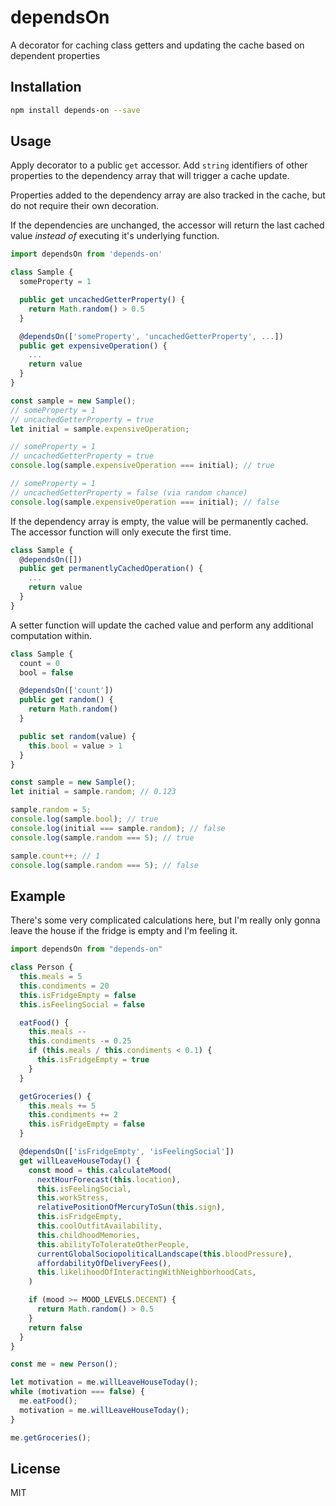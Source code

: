 # dependsOn

A decorator for caching class getters and updating the cache based on dependent properties

## Installation

```sh
npm install depends-on --save
```

## Usage

Apply decorator to a public `get` accessor. Add `string` identifiers of other properties to the dependency array that will trigger a cache update.

Properties added to the dependency array are also tracked in the cache, but do not require their own decoration.

If the dependencies are unchanged, the accessor will return the last cached value _instead of_ executing it's underlying function.

```js
import dependsOn from 'depends-on'

class Sample {
  someProperty = 1

  public get uncachedGetterProperty() {
    return Math.random() > 0.5
  }

  @dependsOn(['someProperty', 'uncachedGetterProperty', ...])
  public get expensiveOperation() {
    ...
    return value
  }
}
```

```js
const sample = new Sample();
// someProperty = 1
// uncachedGetterProperty = true
let initial = sample.expensiveOperation;

// someProperty = 1
// uncachedGetterProperty = true
console.log(sample.expensiveOperation === initial); // true

// someProperty = 1
// uncachedGetterProperty = false (via random chance)
console.log(sample.expensiveOperation === initial); // false
```

If the dependency array is empty, the value will be permanently cached. The accessor function will only execute the first time.

```js
class Sample {
  @dependsOn([])
  public get permanentlyCachedOperation() {
    ...
    return value
  }
}
```

A setter function will update the cached value and perform any additional computation within.

```js
class Sample {
  count = 0
  bool = false

  @dependsOn(['count'])
  public get random() {
    return Math.random()
  }

  public set random(value) {
    this.bool = value > 1
  }
}
```

```js
const sample = new Sample();
let initial = sample.random; // 0.123

sample.random = 5;
console.log(sample.bool); // true
console.log(initial === sample.random); // false
console.log(sample.random === 5); // true

sample.count++; // 1
console.log(sample.random === 5); // false
```

## Example

There's some very complicated calculations here, but I'm really only gonna leave the house if the fridge is empty and I'm feeling it.

```js
import dependsOn from "depends-on"

class Person {
  this.meals = 5
  this.condiments = 20
  this.isFridgeEmpty = false
  this.isFeelingSocial = false

  eatFood() {
    this.meals --
    this.condiments -= 0.25
    if (this.meals / this.condiments < 0.1) {
      this.isFridgeEmpty = true
    }
  }

  getGroceries() {
    this.meals += 5
    this.condiments += 2
    this.isFridgeEmpty = false
  }

  @dependsOn(['isFridgeEmpty', 'isFeelingSocial'])
  get willLeaveHouseToday() {
    const mood = this.calculateMood(
      nextHourForecast(this.location),
      this.isFeelingSocial,
      this.workStress,
      relativePositionOfMercuryToSun(this.sign),
      this.isFridgeEmpty,
      this.coolOutfitAvailability,
      this.childhoodMemories,
      this.abilityToTolerateOtherPeople,
      currentGlobalSociopoliticalLandscape(this.bloodPressure),
      affordabilityOfDeliveryFees(),
      this.likelihoodOfInteractingWithNeighborhoodCats,
    )

    if (mood >= MOOD_LEVELS.DECENT) {
      return Math.random() > 0.5
    }
    return false
  }
}
```

```js
const me = new Person();

let motivation = me.willLeaveHouseToday();
while (motivation === false) {
  me.eatFood();
  motivation = me.willLeaveHouseToday();
}

me.getGroceries();
```

## License

MIT
